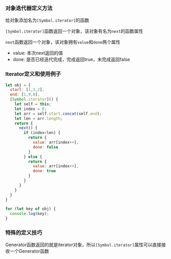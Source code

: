 ###  对象迭代器定义方法
给对象添加名为`[Symbol.iterator]`的函数

`[Symbol.iterator]`函数返回一个对象，该对象有名为`next`的函数属性

`next`函数返回一个对象，该对象拥有`value`和`done`两个属性

* value: 本次next返回的值
* done: 是否已经迭代完成，完成返回true，未完成返回false
### Iterator定义和使用例子
```js
let obj = {
  start: [1,3,2],
  end: [1,9,8],
  [Symbol.iterator]() {
    let self = this;
    let index = 0;
    let arr = self.start.concat(self.end);
    let len = arr.length;
    return {
      next() {
        if (index<len) {
          return {
            value: arr[index++],
            done: false
          }
        } else {
          return {
            value: arr[index++],
            done: true
          }
        }
      } 
    }
  }
}

for (let key of obj) {
  console.log(key);
}
```
### 特殊的定义技巧

Generator函数返回的就是iterator对象，所以`[Symbol.iterator]`属性可以直接接收一个Generator函数